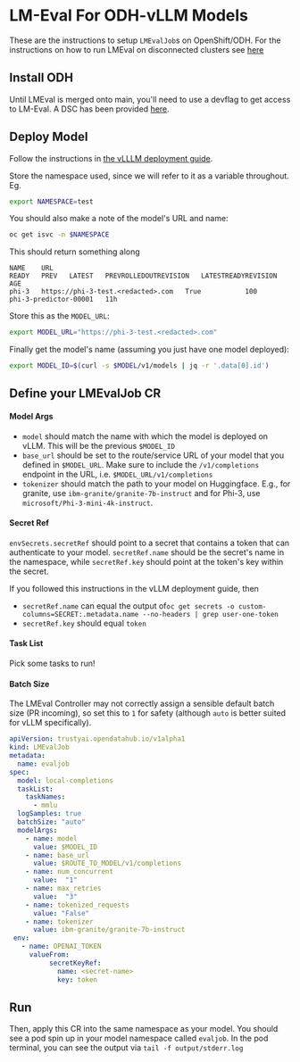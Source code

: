 # LM-Eval For ODH-vLLM Models

These are the instructions to setup `LMEvalJob`s on OpenShift/ODH.
For the instructions on how to run LMEval on disconnected clusters see [here](OFFLINE.md)

## Install ODH

Until LMEval is merged onto main, you'll need to use a devflag to get access to LM-Eval. A DSC has been provided [here](dsc.yaml).

## Deploy Model

Follow the instructions in [the vLLLM deployment guide](../llm-deployment/vllm/README.md).

Store the namespace used, since we will refer to it as a variable throughout. Eg.

```sh
export NAMESPACE=test
```

You should also make a note of the model's URL and name:

```sh
oc get isvc -n $NAMESPACE
```

This should return something along

```text
NAME    URL                                                                   READY   PREV   LATEST   PREVROLLEDOUTREVISION   LATESTREADYREVISION     AGE
phi-3   https://phi-3-test.<redacted>.com   True           100                              phi-3-predictor-00001   11h
```

Store this as the `MODEL_URL`:

```sh
export MODEL_URL="https://phi-3-test.<redacted>.com"
```

Finally get the model's name (assuming you just have one model deployed):

```sh
export MODEL_ID=$(curl -s $MODEL/v1/models | jq -r '.data[0].id')
```

## Define your LMEvalJob CR

#### Model Args

* `model` should match the name with which the model is deployed on vLLM. This will be the previous `$MODEL_ID`
* `base_url` should be set to the route/service URL of your model that you defined in `$MODEL_URL`. Make sure to include the `/v1/completions` endpoint in the URL, i.e. `$MODEL_URL/v1/completions`
* `tokenizer` should match the path to your model on Huggingface. E.g., for granite, use `ibm-granite/granite-7b-instruct` and for Phi-3, use `microsoft/Phi-3-mini-4k-instruct`.

#### Secret Ref

`envSecrets.secretRef` should point to a secret that contains a token that can authenticate to your model. `secretRef.name` should be
the secret's name in the namespace, while `secretRef.key` should point at the token's key within the secret.

If you followed this instructions in the vLLM deployment guide, then

* `secretRef.name` can equal the output of`oc get secrets -o custom-columns=SECRET:.metadata.name --no-headers | grep user-one-token`
* `secretRef.key` should equal `token`

#### Task List

Pick some tasks to run!

#### Batch Size

The LMEval Controller may not correctly assign a sensible default batch size (PR incoming), so set this to `1` for safety (although `auto` is better suited for vLLM specifically).

```yaml
apiVersion: trustyai.opendatahub.io/v1alpha1
kind: LMEvalJob
metadata:
  name: evaljob
spec:
  model: local-completions
  taskList:
    taskNames:
      - mmlu
  logSamples: true
  batchSize: "auto"
  modelArgs:
    - name: model
      value: $MODEL_ID
    - name: base_url
      value: $ROUTE_TO_MODEL/v1/completions
    - name: num_concurrent
      value:  "1"
    - name: max_retries
      value:  "3"
    - name: tokenized_requests
      value: "False"
    - name: tokenizer
      value: ibm-granite/granite-7b-instruct
 env:
   - name: OPENAI_TOKEN
     valueFrom:
          secretKeyRef:
            name: <secret-name>
            key: token
```

## Run

Then, apply this CR into the same namespace as your model. You should see a pod spin up in your
model namespace called `evaljob`. In the pod terminal, you can see the output via `tail -f output/stderr.log`
